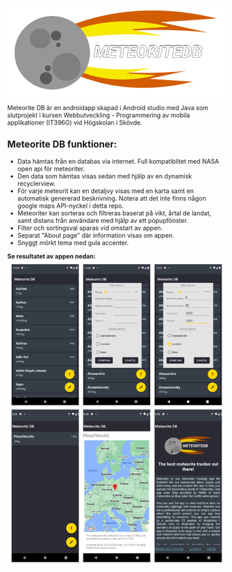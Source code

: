 ![App logo](Media/logo.png)

Meteorite DB är en androidapp skapad i Android studio med Java som slutprojekt i kursen
Webbutveckling - Programmering av mobila applikationer (IT396G) vid Högskolan i Skövde.

## Meteorite DB funktioner:
- Data hämtas från en databas via internet. Full kompatiblitet med NASA open api för meteoriter.
- Den data som hämtas visas sedan med hjälp av en dynamisk recyclerview.
- För varje meteorit kan en detaljvy visas med en karta samt en automatisk genererad beskrivning. Notera att det inte finns någon google maps API-nyckel i detta repo.
- Meteoriter kan sorteras och filtreras baserat på vikt, årtal de landat, samt distans från användare med hjälp av ett popupfönster.
- Filter och sortingsval sparas vid omstart av appen.
- Separat "About page" där information visas om appen.
- Snyggt mörkt tema med gula accenter.

**Se resultatet av appen nedan:**
![App collage of features](Media/MeteoriteDBKollage.png)
